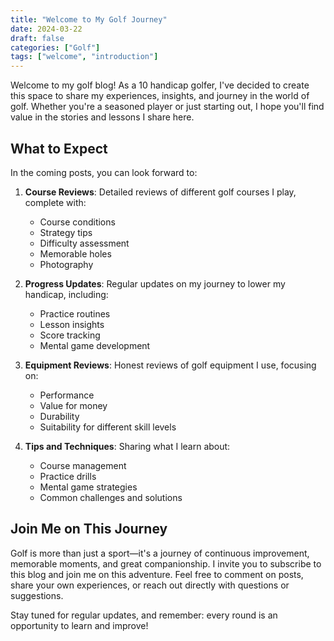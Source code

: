 ```yaml
---
title: "Welcome to My Golf Journey"
date: 2024-03-22
draft: false
categories: ["Golf"]
tags: ["welcome", "introduction"]
---
```


Welcome to my golf blog! As a 10 handicap golfer, I've decided to create this space to share my experiences, insights, and journey in the world of golf. Whether you're a seasoned player or just starting out, I hope you'll find value in the stories and lessons I share here.

## What to Expect

In the coming posts, you can look forward to:

1. **Course Reviews**: Detailed reviews of different golf courses I play, complete with:

   - Course conditions
   - Strategy tips
   - Difficulty assessment
   - Memorable holes
   - Photography

2. **Progress Updates**: Regular updates on my journey to lower my handicap, including:

   - Practice routines
   - Lesson insights
   - Score tracking
   - Mental game development

3. **Equipment Reviews**: Honest reviews of golf equipment I use, focusing on:

   - Performance
   - Value for money
   - Durability
   - Suitability for different skill levels

4. **Tips and Techniques**: Sharing what I learn about:
   - Course management
   - Practice drills
   - Mental game strategies
   - Common challenges and solutions

## Join Me on This Journey

Golf is more than just a sport—it's a journey of continuous improvement, memorable moments, and great companionship. I invite you to subscribe to this blog and join me on this adventure. Feel free to comment on posts, share your own experiences, or reach out directly with questions or suggestions.

Stay tuned for regular updates, and remember: every round is an opportunity to learn and improve!
